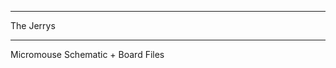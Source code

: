 *******************************************
The Jerrys
*******************************************
Micromouse Schematic + Board Files


